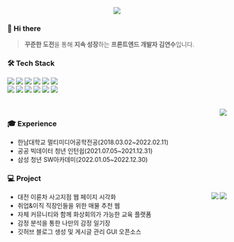 <div align="center">
  <img src="https://capsule-render.vercel.app/api?type=slice&color=0:fff1eb,100:ace0f9&height=128&text=yeonsu-k&fontAlign=85&fontAlignY=25&rotate=9&fontSize=50&fontColor=FFFFFF">
</div>

### 👋 Hi there
> **꾸준한 도전**을 통해 **지속 성장**하는 **프론트엔드 개발자 김연수**입니다.

<div align="left">
  <h3> 🛠 Tech Stack </h3>
  <img src="https://img.shields.io/badge/html-E34F26?style=for-the-badge&logo=html5&logoColor=white"> 
  <img src="https://img.shields.io/badge/css-1572B6?style=for-the-badge&logo=css3&logoColor=white">
  <img src="https://img.shields.io/badge/Javascript-F7DF1E?style=for-the-badge&logo=javascript&logoColor=black"> 
  <img src="https://img.shields.io/badge/vue.js-4FC08D?style=for-the-badge&logo=vue.js&logoColor=white"> 
  <img src="https://img.shields.io/badge/bootstrap-7952B3?style=for-the-badge&logo=bootstrap&logoColor=white">
  <img src="https://img.shields.io/badge/React-61DAFB?style=for-the-badge&logo=React&logoColor=black"> 
  <br/>
  <img src="https://img.shields.io/badge/Typescript-3178C6?style=for-the-badge&logo=Typescript&logoColor=white">
  <img src="https://img.shields.io/badge/mui-007FFF?style=for-the-badge&logo=mui&logoColor=white">
  <img src="https://img.shields.io/badge/styled components-DB7093?style=for-the-badge&logo=styled-components&logoColor=white">
  <img src="https://img.shields.io/badge/Figma-9999FF?style=for-the-badge&logo=Figma&logoColor=white">
  <img src="https://img.shields.io/badge/mysql-4479A1?style=for-the-badge&logo=mysql&logoColor=white">
  <img src="https://img.shields.io/badge/github-181717?style=for-the-badge&logo=github&logoColor=white">
</div>
<br><br>

<a href="https://github.com/yeonsu-k/yeonsu-k">
 <img align="right" src="https://github-readme-stats.vercel.app/api/top-langs/?username=yeonsu-k&langs_count=6&layout=compact&custom_title=Used%20Languages&hide=Dockerfile" />
</a>

### 🎓 Experience
- 한남대학교 멀티미디어공학전공(2018.03.02~2022.02.11)
- 공공 빅데이터 청년 인턴쉽(2021.07.05~2021.12.31)
- 삼성 청년 SW아카데미(2022.01.05~2022.12.30)

### 💻 Project
<img align="right" src="[http://mazassumnida.wtf/api/v2/generate_badge?boj=dustn4325](https://github-readme-stats.vercel.app/api?username=yeonsu-k&hide_title=true&show_icons=true&include_all_commits=true&disable_animations=true&theme=vue)](https://github.com/anuraghazra/github-readme-stats)">
<img align="right" src="http://mazassumnida.wtf/api/v2/generate_badge?boj=dustn4325">

- 대전 이륜차 사고지점 웹 페이지 시각화
- 취업&이직 직장인들을 위한 매물 추천 웹
- 자체 커뮤니티와 함께 화상회의가 가능한 교육 플랫폼
- 감정 분석을 통한 나만의 감정 일기장
- 깃허브 블로그 생성 및 게시글 관리 GUI 오픈소스

